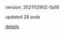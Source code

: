version: 2021112902-0a18

updated 28 avds

[details](https://github.com/0x74f917491bfa7ebfa379/ali_avd_db/blob/master/change_log/2021/11/29/02/0a18.txt)